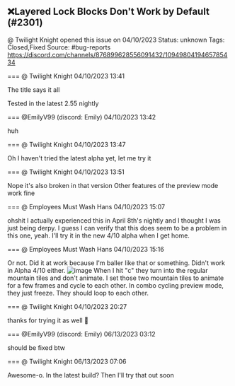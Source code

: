 ## ❌Layered Lock Blocks Don't Work by Default (#2301)
@ Twilight Knight opened this issue on 04/10/2023
Status: unknown
Tags: Closed,Fixed
Source: #bug-reports https://discord.com/channels/876899628556091432/1094980419465785434


=== @ Twilight Knight 04/10/2023 13:41

The title says it all

Tested in the latest 2.55 nightly

=== @EmilyV99 (discord: Emily) 04/10/2023 13:42

huh

=== @ Twilight Knight 04/10/2023 13:47

Oh I haven't tried the latest alpha yet, let me try it

=== @ Twilight Knight 04/10/2023 13:51

Nope it's also broken in that version
Other features of the preview mode work fine

=== @ Employees Must Wash Hans 04/10/2023 15:07

ohshit I actually experienced this in April 8th's nightly and I thought I was just being derpy.  I guess I can verify that this does seem to be a problem in this one, yeah.
I'll try it in the new 4/10 alpha when I get home.

=== @ Employees Must Wash Hans 04/10/2023 15:16

Or not.  Did it at work because I'm baller like that or something.
Didn't work in Alpha 4/10 either.
![image](https://cdn.discordapp.com/attachments/1094980419465785434/1095004309533495507/image.png?ex=65e5e5bb&is=65d370bb&hm=db9d9cfbb8a1f7985a64e9bf13d1f0b9464eea846eb917c0819bb8cbdb080248&)
When I hit "c" they turn into the regular mountain tiles and don't animate.  I set those two mountain tiles to animate for a few frames and cycle to each other.   In combo cycling preview mode, they just freeze.   They should loop to each other.

=== @ Twilight Knight 04/10/2023 20:27

thanks for trying it as well 🙌

=== @EmilyV99 (discord: Emily) 06/13/2023 03:12

should be fixed btw

=== @ Twilight Knight 06/13/2023 07:06

Awesome-o. In the latest build? Then I'll try that out soon
